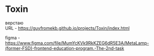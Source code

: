 # Toxin  
верстаю    
URL - https://guyfromekb.github.io/projects/Toxin/index.html  


figma - https://www.figma.com/file/MumYcKVk9RkKZEG6dR5E3A/MetaLamp-(former-FSD)-frontend-education-program.-The-2nd-task  



